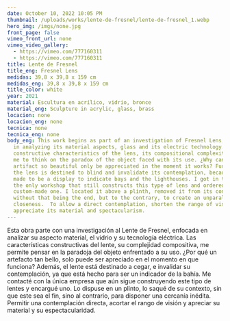 ```yaml
---
date: October 10, 2022 10:05 PM
thumbnail: /uploads/works/lente-de-fresnel/lente-de-fresnel_1.webp
hero_img: /imgs/none.jpg
front_page: false
vimeo_front_url: none
vimeo_video_gallery:
  - https://vimeo.com/777160311
  - https://vimeo.com/777160311
title: Lente de Fresnel
title_eng: Fresnel Lens
medidas: 39,8 x 39,8 x 159 cm
medidas_eng: 39,8 x 39,8 x 159 cm
title_color: white
year: 2021
material: Escultura en acrílico, vidrio, bronce
material_eng: Sculpture in acrylic, glass, brass
locacion: none
locacion_eng: none
tecnica: none
tecnica_eng: none
body_eng: This work begins as part of an investigation of Fresnel Lens, focused
  in analyzing its material aspects, glass and its electric technology.  The
  constructive characteristics of the lens, its compositional complexity, allow
  me to think on the paradox of the object faced with its use. ¿Why can an
  artifact so beautiful only be appreciated in the moment it works? Further so,
  the lens is destined to blind and invalidate its contemplation, because it is
  made to be a display to indicate bays and the lighthouses. I got in touch with
  the only workshop that still constructs this type of lens and ordered a
  custom-made one. I located it above a plinth, removed it from its context,
  without that being the end, but to the contrary, to create an unparalleled
  closeness.  To allow a direct contemplation, shorten the range of vision and
  appreciate its material and spectacularism.
---
```

Esta obra parte con una investigación al Lente de Fresnel, enfocada en analizar su aspecto material, el vidrio y su tecnología eléctrica. Las características constructivas del lente, su complejidad compositiva, me permite pensar en la paradoja del objeto enfrentado a su uso. ¿Por qué un artefacto tan bello, solo puede ser apreciado en el momento en que funciona? Además, el lente está destinado a cegar, e invalidar su contemplación, ya que está hecho para ser un indicador de la bahía. Me contacté con la única empresa que aún sigue construyendo este tipo de lentes y encargué uno. Lo dispuse en un plinto, lo saqué de su contexto, sin que este sea el fin, sino al contrario, para disponer una cercanía inédita. Permitir una contemplación directa, acortar el rango de visión y apreciar su material y su espectacularidad.
